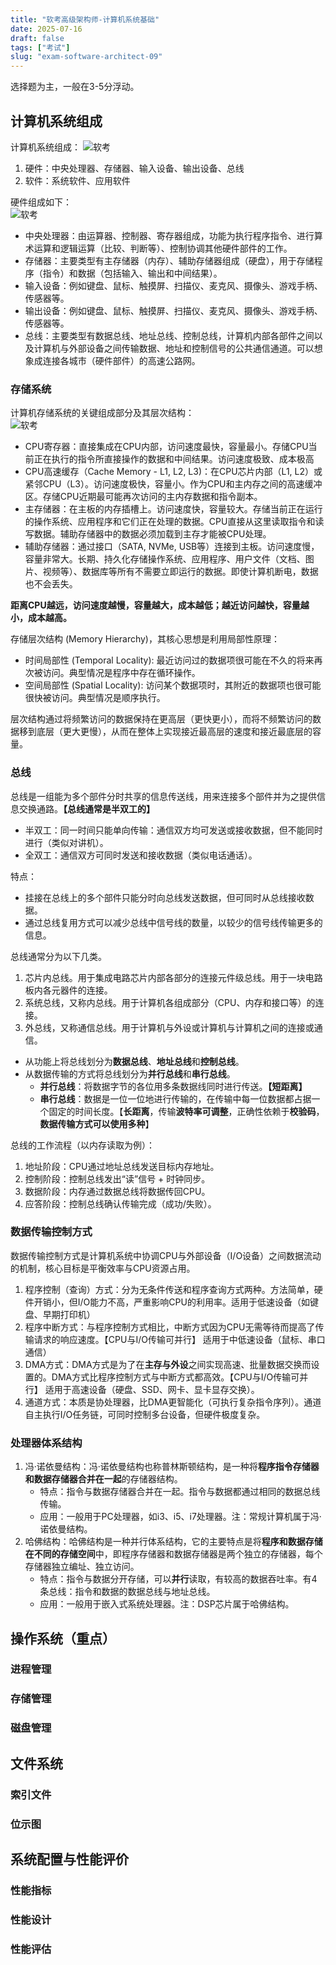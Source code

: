 ```yaml
---
title: "软考高级架构师-计算机系统基础"
date: 2025-07-16
draft: false
tags: ["考试"]
slug: "exam-software-architect-09"
---
```


选择题为主，一般在3-5分浮动。

## 计算机系统组成
计算机系统组成：
![软考](/posts/annex/images/essays/软考-116.png)
1. 硬件：中央处理器、存储器、输入设备、输出设备、总线
2. 软件：系统软件、应用软件

硬件组成如下：<br>
![软考](/posts/annex/images/essays/软考-117.png)
- 中央处理器：由运算器、控制器、寄存器组成，功能为执行程序指令、进行算术运算和逻辑运算（比较、判断等）、控制协调其他硬件部件的工作。
- 存储器：主要类型有主存储器（内存）、辅助存储器组成（硬盘），用于存储程序（指令）和数据（包括输入、输出和中间结果）。
- 输入设备：例如键盘、鼠标、触摸屏、扫描仪、麦克风、摄像头、游戏手柄、传感器等。
- 输出设备：例如键盘、鼠标、触摸屏、扫描仪、麦克风、摄像头、游戏手柄、传感器等。
- 总线：主要类型有数据总线、地址总线、控制总线，计算机内部各部件之间以及计算机与外部设备之间传输数据、地址和控制信号的公共通信通道。可以想象成连接各城市（硬件部件）的高速公路网。

### 存储系统
计算机存储系统的关键组成部分及其层次结构：<br>
![软考](/posts/annex/images/essays/软考-118.png)
- CPU寄存器：直接集成在CPU内部，访问速度最快，容量最小。存储CPU当前正在执行的指令所直接操作的数据和中间结果。访问速度极致、成本极高
- CPU高速缓存（Cache Memory - L1, L2, L3)：在CPU芯片内部（L1, L2）或紧邻CPU（L3）。访问速度极快，容量小。作为CPU和主内存之间的高速缓冲区。存储CPU近期最可能再次访问的主内存数据和指令副本。
- 主存储器：在主板的内存插槽上。访问速度快，容量较大。存储当前正在运行的操作系统、应用程序和它们正在处理的数据。CPU直接从这里读取指令和读写数据。辅助存储器中的数据必须加载到主存才能被CPU处理。
- 辅助存储器：通过接口（SATA, NVMe, USB等）连接到主板。访问速度慢，容量非常大。长期、持久化存储操作系统、应用程序、用户文件（文档、图片、视频等）、数据库等所有不需要立即运行的数据。即使计算机断电，数据也不会丢失。

**距离CPU越远，访问速度越慢，容量越大，成本越低；越近访问越快，容量越小，成本越高。**

存储层次结构 (Memory Hierarchy)，其核心思想是利用局部性原理：
- 时间局部性 (Temporal Locality): 最近访问过的数据项很可能在不久的将来再次被访问。典型情况是程序中存在循环操作。
- 空间局部性 (Spatial Locality): 访问某个数据项时，其附近的数据项也很可能很快被访问。典型情况是顺序执行。

层次结构通过将频繁访问的数据保持在更高层（更快更小），而将不频繁访问的数据移到底层（更大更慢），从而在整体上实现接近最高层的速度和接近最底层的容量。

### 总线
总线是一组能为多个部件分时共享的信息传送线，用来连接多个部件并为之提供信息交换通路。**【总线通常是半双工的】**
- 半双工：同一时间只能单向传输：通信双方均可发送或接收数据，但不能同时进行（类似对讲机）。
- 全双工：通信双方可同时发送和接收数据（类似电话通话）。

特点：
- 挂接在总线上的多个部件只能分时向总线发送数据，但可同时从总线接收数据。
- 通过总线复用方式可以减少总线中信号线的数量，以较少的信号线传输更多的信息。

总线通常分为以下几类。
1. 芯片内总线。用于集成电路芯片内部各部分的连接元件级总线。用于一块电路板内各元器件的连接。
2. 系统总线，又称内总线。用于计算机各组成部分（CPU、内存和接口等）的连接。
3. 外总线，又称通信总线。用于计算机与外设或计算机与计算机之间的连接或通信。

- 从功能上将总线划分为**数据总线**、**地址总线**和**控制总线**。
- 从数据传输的方式将总线划分为**并行总线**和**串行总线**。
  - **并行总线**：将数据字节的各位用多条数据线同时进行传送。**【短距离】**
  - **串行总线**：数据是一位一位地进行传输的，在传输中每一位数据都占据一个固定的时间长度。【**长距离**，传输**波特率可调整**，正确性依赖于**校验码**，**数据传输方式可以使用多种**】

总线的工作流程（以内存读取为例）：
1. 地址阶段：CPU通过地址总线发送目标内存地址。
2. 控制阶段：控制总线发出“读”信号 + 时钟同步。
3. 数据阶段：内存通过数据总线将数据传回CPU。
4. 应答阶段：控制总线确认传输完成（成功/失败）。

### 数据传输控制方式
数据传输控制方式是计算机系统中协调CPU与外部设备（I/O设备）之间数据流动的机制，核心目标是平衡效率与CPU资源占用。

1. 程序控制（查询）方式：分为无条件传送和程序查询方式两种。方法简单，硬件开销小，但I/O能力不高，严重影响CPU的利用率。适用于低速设备（如键盘、早期打印机）
2. 程序中断方式：与程序控制方式相比，中断方式因为CPU无需等待而提高了传输请求的响应速度。【CPU与I/O传输可并行】 适用于中低速设备（鼠标、串口通信）
3. DMA方式：DMA方式是为了在**主存与外设**之间实现高速、批量数据交换而设置的。DMA方式比程序控制方式与中断方式都高效。【CPU与I/O传输可并行】 适用于高速设备（硬盘、SSD、网卡、显卡显存交换）。
4. 通道方式：本质是协处理器，比DMA更智能化（可执行复杂指令序列）。通道自主执行I/O任务链，可同时控制多台设备，但硬件极度复杂。

### 处理器体系结构
1. 冯·诺依曼结构：冯·诺依曼结构也称普林斯顿结构，是一种将**程序指令存储器和数据存储器合并在一起**的存储器结构。
   - 特点：指令与数据存储器合并在一起。指令与数据都通过相同的数据总线传输。
   - 应用：一般用于PC处理器，如i3、i5、i7处理器。注：常规计算机属于冯·诺依曼结构。
2. 哈佛结构：哈佛结构是一种并行体系结构，它的主要特点是将**程序和数据存储在不同的存储空间**中，即程序存储器和数据存储器是两个独立的存储器，每个存储器独立编址、独立访问。
   - 特点：指令与数据分开存储，可以**并行**读取，有较高的数据吞吐率。有4条总线：指令和数据的数据总线与地址总线。
   - 应用：一般用于嵌入式系统处理器。注：DSP芯片属于哈佛结构。

## 操作系统（重点）

### 进程管理
### 存储管理
### 磁盘管理

## 文件系统

### 索引文件
### 位示图

## 系统配置与性能评价

### 性能指标
### 性能设计 
### 性能评估




